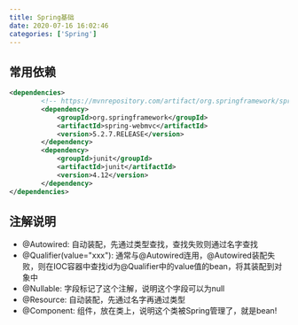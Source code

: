 ```yaml
---
title: Spring基础
date: 2020-07-16 16:02:46
categories: ['Spring']
---
```


## 常用依赖
```xml
<dependencies>
        <!-- https://mvnrepository.com/artifact/org.springframework/spring-webmvc -->
        <dependency>
            <groupId>org.springframework</groupId>
            <artifactId>spring-webmvc</artifactId>
            <version>5.2.7.RELEASE</version>
        </dependency>
        <dependency>
            <groupId>junit</groupId>
            <artifactId>junit</artifactId>
            <version>4.12</version>
        </dependency>
</dependencies>
```

<!--more-->

## 注解说明
- @Autowired: 自动装配，先通过类型查找，查找失败则通过名字查找
- @Qualifier(value="xxx"): 通常与@Autowired连用，@Autowired装配失败，则在IOC容器中查找id为@Qualifier中的value值的bean，将其装配到对象中
- @Nullable: 字段标记了这个注解，说明这个字段可以为null
- @Resource: 自动装配，先通过名字再通过类型
- @Component: 组件，放在类上，说明这个类被Spring管理了，就是bean!
